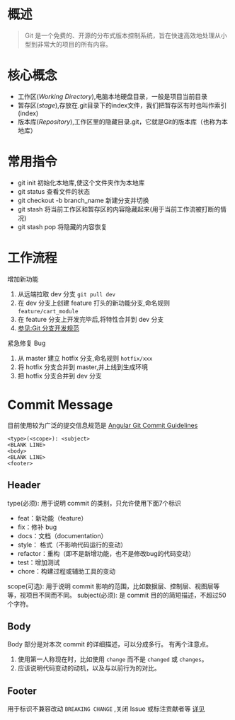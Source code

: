 # 概述
> Git 是一个免费的、开源的分布式版本控制系统，旨在快速高效地处理从小型到非常大的项目的所有内容。

# 核心概念
- 工作区(*Working Directory*),电脑本地硬盘目录，一般是项目当前目录
- 暂存区(*stage*),存放在.git目录下的index文件，我们把暂存区有时也叫作索引(index)
- 版本库(*Repository*),工作区里的隐藏目录.git，它就是Git的版本库（也称为本地库）

# 常用指令
- git init 初始化本地库,使这个文件夹作为本地库
- git status 查看文件的状态
- git checkout -b branch_name 新建分支并切换
- git stash 将当前工作区和暂存区的内容隐藏起来(用于当前工作流被打断的情况)
- git stash pop 将隐藏的内容恢复

# 工作流程
增加新功能
1. 从远端拉取 dev 分支 `git pull dev`
2. 在 dev 分支上创建 feature 打头的新功能分支,命名规则 `feature/cart_module`
3. 在 feature 分支上开发完毕后,将特性合并到 dev 分支
4. [参见:Git 分支开发规范](https://cloud.tencent.com/developer/article/1809754)

紧急修复 Bug
1. 从 master 建立 hotfix 分支,命名规则 `hotfix/xxx`
2. 将 hotfix 分支合并到 master,并上线到生成环境
3. 把 hotfix 分支合并到 dev 分支
# Commit Message
目前使用较为广泛的提交信息规范是 [Angular Git Commit Guidelines](https://github.com/angular/angular.js/blob/master/DEVELOPERS.md#-git-commit-guidelines)
```code
<type>(<scope>): <subject>
<BLANK LINE>
<body>
<BLANK LINE>
<footer>
```
## Header
type(必须): 用于说明 commit 的类别，只允许使用下面7个标识
- feat：新功能（feature）
- fix：修补 bug
- docs：文档（documentation）
- style： 格式（不影响代码运行的变动）
- refactor：重构（即不是新增功能，也不是修改bug的代码变动）
- test：增加测试
- chore：构建过程或辅助工具的变动

scope(可选): 用于说明 commit 影响的范围，比如数据层、控制层、视图层等等，视项目不同而不同。
subject(必须): 是 commit 目的的简短描述，不超过50个字符。

## Body
Body 部分是对本次 commit 的详细描述，可以分成多行。
有两个注意点。
1. 使用第一人称现在时，比如使用 `change` 而不是 `changed` 或 `changes`。
2. 应该说明代码变动的动机，以及与以前行为的对比。

## Footer
用于标识不兼容改动 `BREAKING CHANGE` ,关闭 Issue 或标注贡献者等
[详见](https://cubox.pro/my/card?id=ff80808184d2af120184d7d3df0d7903)